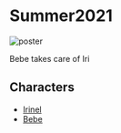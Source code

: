 # Summer2021

![poster](/Tema_grupa5/images/poster.jpg)

Bebe takes care of Iri

## Characters

- [Irinel](./../heroes/Irinel.md)
- [Bebe](./../villains/Bebe.md)